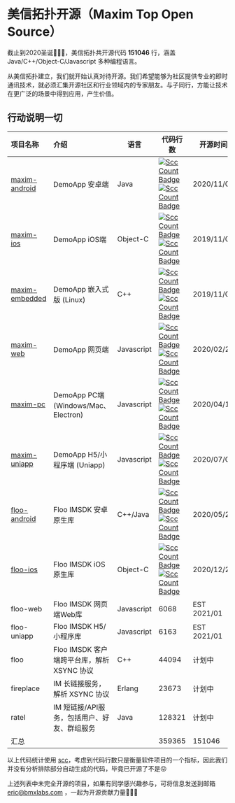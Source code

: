 # 美信拓扑开源（Maxim Top Open Source）

截止到2020圣诞🎄🎄🎄，美信拓扑共开源代码 **151046** 行，涵盖 Java/C++/Object-C/Javascript 多种编程语言。

从美信拓扑建立，我们就开始认真对待开源。我们希望能够为社区提供专业的即时通讯技术，就必须汇集开源社区和行业领域内的专家朋友。与子同行，方能让技术在更广泛的场景中得到应用，产生价值。

## 行动说明一切

| 项目名称 | 介绍 | 语言 | 代码行数 | 开源时间 |
|:---|:---|---|---|---|
| [maxim-android](https://github.com/maxim-top/maxim-android) | DemoApp 安卓端 | Java   | [![Scc Count Badge](https://sloc.xyz/github/maxim-top/maxim-android/?category=total&avg-wage=1)](https://github.com/maxim-top/maxim-android/) [![Scc Count Badge](https://sloc.xyz/github/maxim-top/maxim-android/?category=code&avg-wage=1)](https://github.com/maxim-top/maxim-android/) | 2020/11/07 | 
| [maxim-ios](https://github.com/maxim-top/maxim-ios)      | DemoApp iOS端 | Object-C  | [![Scc Count Badge](https://sloc.xyz/github/maxim-top/maxim-ios/?category=total&avg-wage=1)](https://github.com/maxim-top/maxim-ios/) [![Scc Count Badge](https://sloc.xyz/github/maxim-top/maxim-ios/?category=code&avg-wage=1)](https://github.com/maxim-top/maxim-ios/) | 2019/11/07 | 
| [maxim-embedded](https://github.com/maxim-top/maxim-embedded) | DemoApp 嵌入式版 (Linux) | C++  | [![Scc Count Badge](https://sloc.xyz/github/maxim-top/maxim-embedded/?category=total&avg-wage=1)](https://github.com/maxim-top/maxim-embedded/) [![Scc Count Badge](https://sloc.xyz/github/maxim-top/maxim-embedded/?category=code&avg-wage=1)](https://github.com/maxim-top/maxim-embedded/) | 2019/11/07 | 
| [maxim-web](https://github.com/maxim-top/maxim-web)      | DemoApp 网页端 | Javascript  | [![Scc Count Badge](https://sloc.xyz/github/maxim-top/maxim-web/?category=total&avg-wage=1)](https://github.com/maxim-top/maxim-web/) [![Scc Count Badge](https://sloc.xyz/github/maxim-top/maxim-web/?category=code&avg-wage=1)](https://github.com/maxim-top/maxim-web/)  | 2020/02/23 | 
| [maxim-pc](https://github.com/maxim-top/maxim-pc)       | DemoApp PC端 (Windows/Mac、Electron) | Javascript  | [![Scc Count Badge](https://sloc.xyz/github/maxim-top/maxim-pc/?category=total&avg-wage=1)](https://github.com/maxim-top/maxim-pc/) [![Scc Count Badge](https://sloc.xyz/github/maxim-top/maxim-pc/?category=code&avg-wage=1)](https://github.com/maxim-top/maxim-pc/) | 2020/04/10 |
| [maxim-uniapp](https://github.com/maxim-top/maxim-uniapp)   | DemoApp H5/小程序端 (Uniapp) | Javascript  | [![Scc Count Badge](https://sloc.xyz/github/maxim-top/maxim-uniapp/?category=total&avg-wage=1)](https://github.com/maxim-top/maxim-uniapp/) [![Scc Count Badge](https://sloc.xyz/github/maxim-top/maxim-uniapp/?category=code&avg-wage=1)](https://github.com/maxim-top/maxim-uniapp/) | 2020/07/05 | 
| [floo-android](https://github.com/maxim-top/floo-android)   | Floo IMSDK 安卓原生库 | C++/Java  | [![Scc Count Badge](https://sloc.xyz/github/maxim-top/floo-android/?category=total&avg-wage=1)](https://github.com/maxim-top/floo-android/) [![Scc Count Badge](https://sloc.xyz/github/maxim-top/floo-android/?category=code&avg-wage=1)](https://github.com/maxim-top/floo-android/) | 2020/05/23 | 
| [floo-ios](https://github.com/maxim-top/floo-ios)       | Floo IMSDK iOS原生库 | Object-C | [![Scc Count Badge](https://sloc.xyz/github/maxim-top/floo-ios/?category=total&avg-wage=1)](https://github.com/maxim-top/floo-ios/) [![Scc Count Badge](https://sloc.xyz/github/maxim-top/floo-ios/?category=code&avg-wage=1)](https://github.com/maxim-top/floo-ios/) | 2020/12/24 | 
| floo-web       | Floo IMSDK 网页端Web库 | Javascript  | 6068 | EST 2021/01 | 
| floo-uniapp    | Floo IMSDK H5/小程序库 | Javascript  | 6163 | EST 2021/01 | 
| floo           | Floo IMSDK 客户端跨平台库，解析 XSYNC 协议 | C++  | 44094 | 计划中 | 
| fireplace      | IM 长链接服务，解析 XSYNC 协议 | Erlang  | 23673 | 计划中 | 
| ratel          | IM 短链接/API服务，包括用户、好友、群组服务 | Java  | 128321 | 计划中 | 
| 汇总 | | | 359365 | 151046

以上代码统计使用 [scc](https://github.com/boyter/scc)，考虑到代码行数只是衡量软件项目的一个指标，因此我们并没有分析排除部分自动生成的代码，毕竟已开源了不是😜

上述列表中未完全开源的项目，如果有同学感兴趣参与，可将信息发送到邮箱 eric@bmxlabs.com ，一起为开源贡献力量🌳🌳🌳
